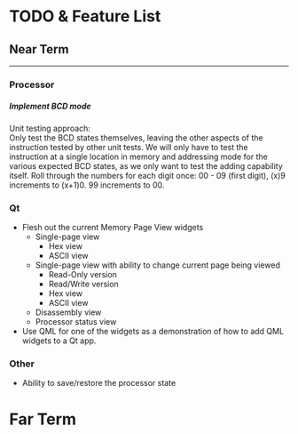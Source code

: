 # TODO & Feature List

## Near Term
------

### Processor
##### Implement BCD mode
Unit testing approach:  
Only test the BCD states themselves, leaving the other aspects of the instruction tested by other unit tests.
We will only have to test the instruction at a single location in memory and addressing mode for the various
expected BCD states, as we only want to test the adding capability itself.
Roll through the numbers for each digit once: 00 - 09 (first digit), (x)9 increments to (x+1)0.  99 increments to 00.

### Qt
* Flesh out the current Memory Page View widgets
    * Single-page view
        * Hex view
        * ASCII view
    * Single-page view with ability to change current page being viewed
        * Read-Only version
        * Read/Write version
        * Hex view
        * ASCII view
    * Disassembly view
    * Processor status view
* Use QML for one of the widgets as a demonstration of how to add QML widgets to a Qt app.

### Other
* Ability to save/restore the processor state

# Far Term
